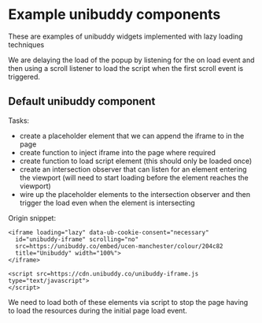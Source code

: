 # Example unibuddy components

These are examples of unibuddy widgets implemented with lazy loading techniques

We are delaying the load of the popup by listening for the on load event and then using a scroll listener to load the script when the first scroll event is triggered.

## Default unibuddy component

Tasks:
* create a placeholder element that we can append the iframe to in the page
* create function to inject iframe into the page where required
* create function to load script element (this should only be loaded once)
* create an intersection observer that can listen for an element entering the viewport (will need to start loading before the element reaches the viewport)
* wire up the placeholder elements to the intersection observer and then trigger the load even when the element is intersecting

Origin snippet:

```
<iframe loading="lazy" data-ub-cookie-consent="necessary"
  id="unibuddy-iframe" scrolling="no"
  src=https://unibuddy.co/embed/ucen-manchester/colour/204c82
  title="Unibuddy" width="100%">
</iframe>

<script src=https://cdn.unibuddy.co/unibuddy-iframe.js type="text/javascript">
</script>

```

We need to load both of these elements via script to stop the page having to load the resources during the initial page load event.

